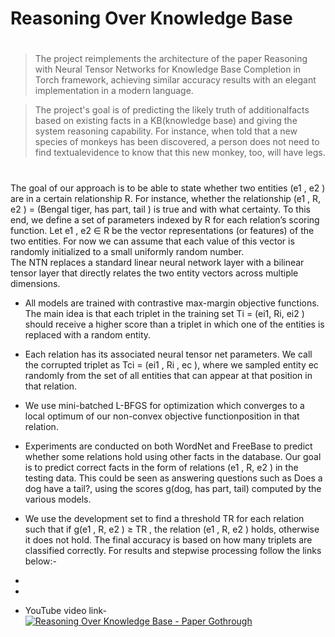 # Reasoning Over Knowledge Base
#
#
#
>  The project reimplements the architecture of the paper Reasoning with Neural Tensor Networks for Knowledge Base Completion in Torch framework, achieving similar accuracy results with an elegant implementation in a modern language. 

>The project's goal is of predicting the likely truth of additional​ facts based on existing facts in a KB(knowledge base) and giving the system reasoning capability. For instance, when told that a new species of monkeys has been discovered, a person does not need to find textual​ evidence to know that this new monkey, too, will have legs.
#  
#     
The goal of our approach is to be able to state whether two entities (e1 , e2 ) are in a certain relationship R. For instance, whether the relationship (e1 , R, e2 ) = (Bengal tiger, has part, tail ) is true and with what certainty. To this end, we define a set of parameters indexed by R for each relation’s scoring function. Let e1 , e2 ∈ R be the vector representations (or features) of the two entities. For now we can assume that each value of this vector is randomly initialized to a small uniformly random number.  
The NTN replaces a standard linear neural network layer with a bilinear tensor layer that directly relates the two entity vectors across multiple dimensions.

- All models are trained with contrastive max-margin objective functions. The main idea is that each triplet in the training set Ti = (ei1, Ri, ei2 ) should receive a higher score than a triplet in which one of the entities is replaced with a random entity.
- Each relation has its associated neural tensor net parameters. We call the corrupted triplet as Tci = (ei1 , Ri , ec ), where we sampled entity ec randomly from the set of all entities that can appear at that position in that relation.
- We use mini-batched L-BFGS for optimization which converges to a local optimum of our non-convex objective functionposition in that relation.
- Experiments are conducted on both WordNet and FreeBase to predict whether some relations hold using other facts in the database. Our goal is to predict correct facts in the form of relations (e1 , R, e2 ) in the testing data. This could be seen as answering questions such as Does a dog have a tail?, using the scores g(dog, has part, tail) computed by the various models.
- We use the development set to find a threshold TR for each relation such that if g(e1 , R, e2 ) ≥ TR , the relation (e1 , R, e2 ) holds, otherwise it does not hold.
The final accuracy is based on how many triplets are classified correctly. 
For results and stepwise processing follow the links below:-

- [Presentation link]: http://www.slideshare.net/ShubhamAgarwal211/reasoning-over-knowledge-base-60968302/ShubhamAgarwal211/reasoning-over-knowledge-base-60968302
- [WebPage link]: http://darsh510.github.io/IREPROJ/
- YouTube video link-
[![Reasoning Over Knowledge Base - Paper Gothrough](https://www.youtube.com/watch?edit=vd&v=_fCuyWF4vA8)](http://www.youtube.com/watch?v=YOUTUBE_VIDEO_ID_HERE)
